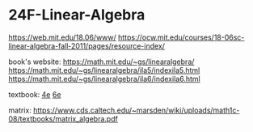 # 24F-Linear-Algebra

https://web.mit.edu/18.06/www/
https://ocw.mit.edu/courses/18-06sc-linear-algebra-fall-2011/pages/resource-index/

book's website:
https://math.mit.edu/~gs/linearalgebra/
https://math.mit.edu/~gs/linearalgebra/ila5/indexila5.html
https://math.mit.edu/~gs/linearalgebra/ila6/indexila6.html

textbook:
[4e](https://students.aiu.edu/submissions/profiles/resources/onlineBook/Y5B7M4_Introduction_to_Linear_Algebra-_Fourth_Edition.pdf)
[6e](http://staff.ustc.edu.cn/~ynyang/2023/books/6.pdf)

matrix: https://www.cds.caltech.edu/~marsden/wiki/uploads/math1c-08/textbooks/matrix_algebra.pdf
